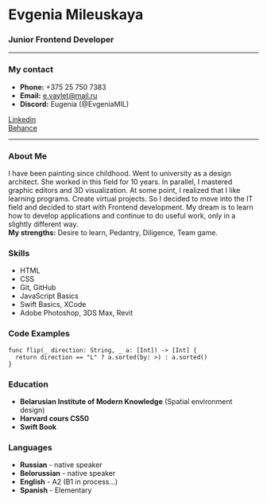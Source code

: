 # Evgenia Mileuskaya
### Junior Frontend Developer
***
### My contact
+ **Phone:** +375 25 750 7383
+ **Email:** e.vaylet@mail.ru
+ **Discord:** Eugenia (@EvgeniaMIL)

[Linkedin](https://www.linkedin.com/in/evgenia-mileuskaya/)  
[Behance](https://www.behance.net/mileuskaya)  
***
### About Me  
I have been painting since childhood. Went to university as a design architect. She worked in this field for 10 years. In parallel, I mastered graphic editors and 3D visualization. At some point, I realized that I like learning programs. Create virtual projects. So I decided to move into the IT field and decided to start with Frontend development. My dream is to learn how to develop applications and continue to do useful work, only in a slightly different way.   
**My strengths:** Desire to learn, Pedantry, Diligence, Team game.

### Skills  
+ HTML
+ CSS
+ Git, GitHub
+ JavaScript Basics
+ Swift Basics, XCode
+ Adobe Photoshop, 3DS Max, Revit

### Code Examples
```
func flip(_ direction: String, _ a: [Int]) -> [Int] {
  return direction == "L" ? a.sorted(by: >) : a.sorted() 
}
```
### Education
+ __Belarusian Institute of Modern Knowledge__ (Spatial environment design)
+ __Harvard cours CS50__
+ __Swift Book__
### Languages
+ __Russian__ - native speaker
+ __Вelorussian__ - native speaker
+ __English__ - A2 (B1 in process…)
+ __Spanish__ - Elementary
